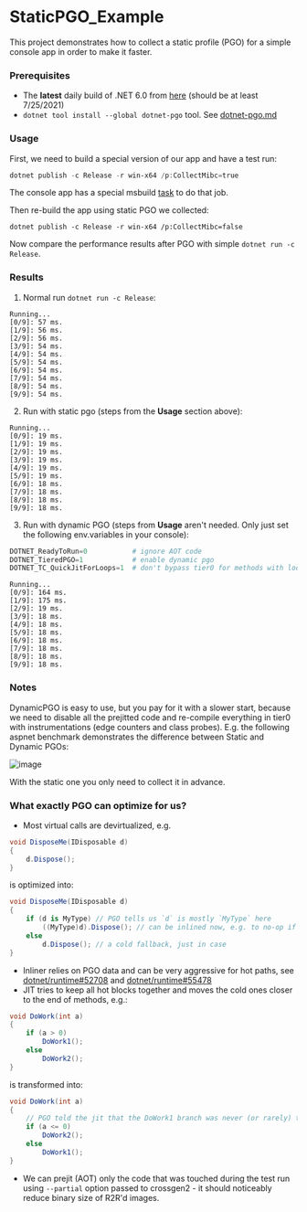 # StaticPGO_Example

This project demonstrates how to collect a static profile (PGO) for a simple console app in order to make it faster.

### Prerequisites ###
*  The **latest** daily build of .NET 6.0 from [here](https://github.com/dotnet/installer/blob/main/README.md#installers-and-binaries) (should be at least 7/25/2021)
*  `dotnet tool install --global dotnet-pgo` tool. See [dotnet-pgo.md](https://github.com/dotnet/runtime/blob/main/docs/design/features/dotnet-pgo.md)

### Usage
First, we need to build a special version of our app and have a test run:
```ps1
dotnet publish -c Release -r win-x64 /p:CollectMibc=true
```
The console app has a special msbuild [task](https://github.com/EgorBo/StaticPGO_Example/blob/c1ba286cc4e63734ab7c0b3f81349948d39427f2/App.csproj#L29-L53) to do that job.

Then re-build the app using static PGO we collected:
```
dotnet publish -c Release -r win-x64 /p:CollectMibc=false
```

Now compare the performance results after PGO with simple `dotnet run -c Release`.

### Results
1) Normal run `dotnet run -c Release`:
```
Running...
[0/9]: 57 ms.
[1/9]: 56 ms.
[2/9]: 56 ms.
[3/9]: 54 ms.
[4/9]: 54 ms.
[5/9]: 54 ms.
[6/9]: 54 ms.
[7/9]: 54 ms.
[8/9]: 54 ms.
[9/9]: 54 ms.
```
2) Run with static pgo (steps from the **Usage** section above):
```
Running...
[0/9]: 19 ms.
[1/9]: 19 ms.
[2/9]: 19 ms.
[3/9]: 19 ms.
[4/9]: 19 ms.
[5/9]: 19 ms.
[6/9]: 18 ms.
[7/9]: 18 ms.
[8/9]: 18 ms.
[9/9]: 18 ms.
```
3) Run with dynamic PGO (steps from **Usage** aren't needed. Only just set the following env.variables in your console):
```ps1
DOTNET_ReadyToRun=0           # ignore AOT code
DOTNET_TieredPGO=1            # enable dynamic pgo
DOTNET_TC_QuickJitForLoops=1  # don't bypass tier0 for methods with loops
```
```
Running...
[0/9]: 164 ms.
[1/9]: 175 ms.
[2/9]: 19 ms.
[3/9]: 18 ms.
[4/9]: 18 ms.
[5/9]: 18 ms.
[6/9]: 18 ms.
[7/9]: 18 ms.
[8/9]: 18 ms.
[9/9]: 18 ms.
```

### Notes
DynamicPGO is easy to use, but you pay for it with a slower start, because we need to disable all the prejitted code
and re-compile everything in tier0 with instrumentations (edge counters and class probes). E.g. the following aspnet benchmark 
demonstrates the difference between Static and Dynamic PGOs:

![image](https://user-images.githubusercontent.com/523221/126899669-f5a49151-5927-4d52-b252-de024b5399f6.png)
  
With the static one you only need to collect it in advance.


### What exactly PGO can optimize for us?
* Most virtual calls are devirtualized, e.g.
```csharp
void DisposeMe(IDisposable d)
{
    d.Dispose();
}
```
is optimized into:
```csharp
void DisposeMe(IDisposable d)
{
    if (d is MyType) // PGO tells us `d` is mostly `MyType` here
        ((MyType)d).Dispose(); // can be inlined now, e.g. to no-op if MyType.Dispose is empty
    else
        d.Dispose(); // a cold fallback, just in case
}
```
* Inliner relies on PGO data and can be very aggressive for hot paths, see [dotnet/runtime#52708](https://github.com/dotnet/runtime/pull/52708) and [dotnet/runtime#55478](https://github.com/dotnet/runtime/pull/55478)
* JIT tries to keep all hot blocks together and moves the cold ones closer to the end of methods, e.g.:
```csharp
void DoWork(int a)
{
    if (a > 0)
        DoWork1();
    else
        DoWork2();
}
```
is transformed into:
```csharp
void DoWork(int a)
{
    // PGO told the jit that the DoWork1 branch was never (or rarely) taken
    if (a <= 0)
        DoWork2();
    else
        DoWork1();
}
```
* We can prejit (AOT) only the code that was touched during the test run using `--partial` option passed to crossgen2 - it should noticeably reduce binary size of R2R'd images.

